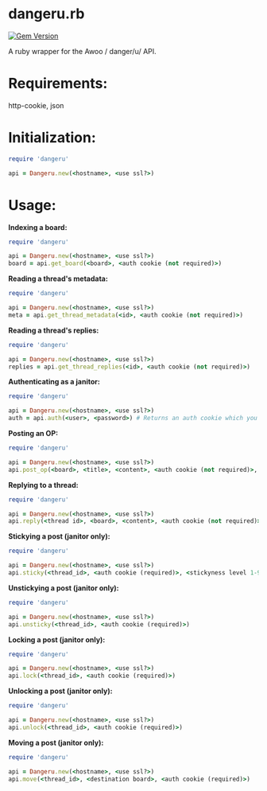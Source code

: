 # dangeru.rb
[![Gem Version](https://badge.fury.io/rb/dangeru.svg)](https://badge.fury.io/rb/dangeru)

A ruby wrapper for the Awoo / danger/u/ API.

# Requirements:

http-cookie, json

# Initialization:

```ruby
require 'dangeru'

api = Dangeru.new(<hostname>, <use ssl?>)
```

# Usage:

**Indexing a board:**

```ruby
require 'dangeru'

api = Dangeru.new(<hostname>, <use ssl?>)
board = api.get_board(<board>, <auth cookie (not required)>)
```

**Reading a thread's metadata:**

```ruby
require 'dangeru'

api = Dangeru.new(<hostname>, <use ssl?>)
meta = api.get_thread_metadata(<id>, <auth cookie (not required)>)
```

**Reading a thread's replies:**

```ruby
require 'dangeru'

api = Dangeru.new(<hostname>, <use ssl?>)
replies = api.get_thread_replies(<id>, <auth cookie (not required)>)
```

**Authenticating as a janitor:**

```ruby
require 'dangeru'

api = Dangeru.new(<hostname>, <use ssl?>)
auth = api.auth(<user>, <password>) # Returns an auth cookie which you have to pass to functions
```

**Posting an OP:**

```ruby
require 'dangeru'

api = Dangeru.new(<hostname>, <use ssl?>)
api.post_op(<board>, <title>, <content>, <auth cookie (not required)>, <post with a capcode? (janitor only)>)
```

**Replying to a thread:**

```ruby
require 'dangeru'

api = Dangeru.new(<hostname>, <use ssl?>)
api.reply(<thread id>, <board>, <content>, <auth cookie (not required)>, <post with a capcode? (janitor only)>)
```

**Stickying a post (janitor only):**

```ruby
require 'dangeru'

api = Dangeru.new(<hostname>, <use ssl?>)
api.sticky(<thread_id>, <auth cookie (required)>, <stickyness level 1-9>)
```

**Unstickying a post (janitor only):**

```ruby
require 'dangeru'

api = Dangeru.new(<hostname>, <use ssl?>)
api.unsticky(<thread_id>, <auth cookie (required)>)
```

**Locking a post (janitor only):**

```ruby
require 'dangeru'

api = Dangeru.new(<hostname>, <use ssl?>)
api.lock(<thread_id>, <auth cookie (required)>)
```

**Unlocking a post (janitor only):**

```ruby
require 'dangeru'

api = Dangeru.new(<hostname>, <use ssl?>)
api.unlock(<thread_id>, <auth cookie (required)>)
```

**Moving a post (janitor only):**

```ruby
require 'dangeru'

api = Dangeru.new(<hostname>, <use ssl?>)
api.move(<thread_id>, <destination board>, <auth cookie (required)>)
```
